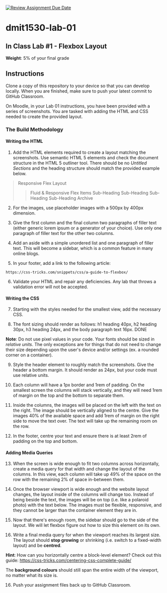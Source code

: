 [![Review Assignment Due Date](https://classroom.github.com/assets/deadline-readme-button-22041afd0340ce965d47ae6ef1cefeee28c7c493a6346c4f15d667ab976d596c.svg)](https://classroom.github.com/a/W8Voo9LP)
# dmit1530-lab-01

## In Class Lab #1 - Flexbox Layout
**Weight**: 5% of your final grade

## Instructions

Clone a copy of this repository to your device so that you can develop locally. When you are finished, make sure to push your latest commit to GitHub Classroom. 

On Moodle, in your Lab 01 instructions, you have been provided with a series of screenshots. You are tasked with adding the HTML and CSS needed to create the provided layout.  

### The Build Methodology 

#### Writing the HTML

1.	Add the HTML elements required to create a layout matching the screenshots. Use semantic HTML 5 elements and check the document structure in the HTML 5 outliner tool. There should be no _Untitled Sections_ and the heading structure should match the provided example below. 

> Responsive Flex Layout
>> Fluid & Responsive Flex Items
>> Sub-Heading
>> Sub-Heading
>> Sub-Heading
>> Sub-Heading
>>  Archive

2.	For the images, use placeholder images with a 500px by 400px dimension. 

3.	Give the first column and the final column two paragraphs of filler text (either generic lorem ipsum or a generator of your choice). Use only one paragraph of filler text for the other two columns.

4.  Add an aside with a simple unordered list and one paragraph of filler text. This will become a sidebar, which is a common feature in many online blogs.

5.	In your footer, add a link to the following article: 

`` https://css-tricks.com/snippets/css/a-guide-to-flexbox/ `` 

6.	Validate your HTML and repair any deficiencies. Any lab that throws a validation error will not be accepted.

#### Writing the CSS

7.	Starting with the styles needed for the smallest view, add the necessary CSS.

8.	The font sizing should render as follows: h1 heading 40px, h2 heading 30px, h3 heading 24px, and the body paragraph text 16px. DONE

**Note**: Do not use pixel values in your code. Your fonts should be sized in _relative units_. The only exceptions are for things that do not need to change their size depending upon the user's device and/or settings (ex. a rounded corner on a container).

9.	Style the header element to roughly match the screenshots. Give the header a bottom margin. It should render as 24px, but your code must use relative units.

10.	Each column will have a 1px border and 1rem of padding. On the smallest screen the columns will stack vertically, and they will need 1rem of margin on the top and the bottom to separate them.

11.	Inside the columns, the images will be placed on the left with the text on the right. The image should be vertically aligned to the centre. Give the images 40% of the available space and add 1rem of margin on the right side to move the text over. The text will take up the remaining room on the row.

12. In the footer, centre your text and ensure there is at least 2rem of padding on the top and bottom.

#### Adding Media Queries

13.	When the screen is wide enough to fit two columns across horizontally, create a media query for that width and change the layout of the columns. In this view, each column will take up 49% of the space on the row with the remaining 2% of space in-between them.

14.	Once the browser viewport is wide enough and the website layout changes, the layout inside of the columns will change too. Instead of being beside the text, the images will be on top (i.e. like a polaroid photo) with the text below. The images must be flexible, responsive, and they cannot be larger than the container element they are in.

15. Now that there's enough room, the sidebar should go to the side of the layout. We will let flexbox figure out how to size this element on its own.

16. Write a final media query for when the viewport reaches its largest size. The layout should **stop growing** or shrinking (i.e. switch to a fixed-width layout) and be **centred**. 

**Hint**: How can you horizontally centre a block-level element? Check out this guide: https://css-tricks.com/centering-css-complete-guide/

The **background colours** should still span the entire width of the viewport, no matter what its size is. 

16. Push your assignment files back up to GitHub Classroom.
